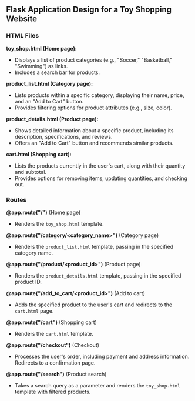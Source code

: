 ## Flask Application Design for a Toy Shopping Website

### HTML Files

**toy_shop.html (Home page):**
- Displays a list of product categories (e.g., "Soccer," "Basketball," "Swimming") as links.
- Includes a search bar for products.

**product_list.html (Category page):**
- Lists products within a specific category, displaying their name, price, and an "Add to Cart" button.
- Provides filtering options for product attributes (e.g., size, color).

**product_details.html (Product page):**
- Shows detailed information about a specific product, including its description, specifications, and reviews.
- Offers an "Add to Cart" button and recommends similar products.

**cart.html (Shopping cart):**
- Lists the products currently in the user's cart, along with their quantity and subtotal.
- Provides options for removing items, updating quantities, and checking out.

### Routes

**@app.route("/")** (Home page)
- Renders the `toy_shop.html` template.

**@app.route("/category/<category_name>")** (Category page)
- Renders the `product_list.html` template, passing in the specified category name.

**@app.route("/product/<product_id>")** (Product page)
- Renders the `product_details.html` template, passing in the specified product ID.

**@app.route("/add_to_cart/<product_id>")** (Add to cart)
- Adds the specified product to the user's cart and redirects to the `cart.html` page.

**@app.route("/cart")** (Shopping cart)
- Renders the `cart.html` template.

**@app.route("/checkout")** (Checkout)
- Processes the user's order, including payment and address information. Redirects to a confirmation page.

**@app.route("/search")** (Product search)
- Takes a search query as a parameter and renders the `toy_shop.html` template with filtered products.